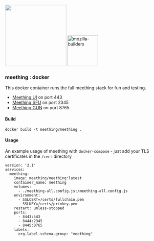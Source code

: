 <img src="https://i.imgur.com/XS79fTC.png" width=200> <img width="100" alt="mozilla-builders" src="https://user-images.githubusercontent.com/1423657/81992335-85346480-9643-11ea-8754-8275e98e06bc.png">

### meething : docker

This docker container runs the full meething stack for fun and testing.

* [Meething UI](https://github.com/meething/meething) on port 443
* [Meething SFU](https://github.com/meething/meething-mediasoup) on port 2345
* [Meething GUN](https://github.com/meething/gundb-multisocket) on port 8765

#### Build
```
docker build -t meething/meething .
```

#### Usage
An example usage of meething with `docker-compose` - just add your TLS certificates in the `/cert` directory
```
version: '2.1'
services:
  meething:
    image: meething/meething:latest
    container_name: meething
    volumes:
      - ./meething-all.config.js:/meething-all.config.js
    environment:
      - SSLCERT=/certs/fullchain.pem
      - SSLKEY=/certs/privkey.pem
    restart: unless-stopped
    ports:
      - 8443:443
      - 8444:2345
      - 8445:8765
    labels:
      org.label-schema.group: "meething"

```
